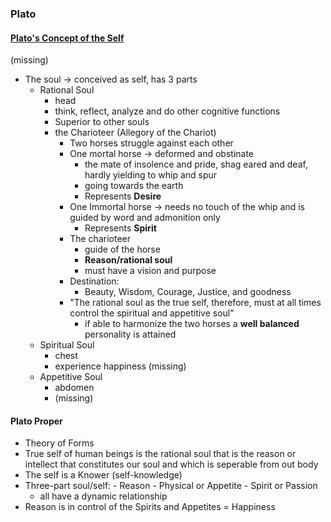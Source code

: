 ### Plato
#### [Plato's Concept of the Self](https://youtu.be/bge5EUL89BE)
(missing)
- The soul -> conceived as self, has 3 parts
	- Rational Soul
		- head
		- think, reflect, analyze and do other cognitive functions
		- Superior to other souls
		- the Charioteer (Allegory of the Chariot)
			- Two horses struggle against each other
			- One mortal horse -> deformed and obstinate
				- the mate of insolence and pride, shag eared and deaf, hardly yielding to whip and spur
				- going towards the earth
				- Represents **Desire**
			- One Immortal horse -> needs no touch of the whip and is guided by word and admonition only
				- Represents **Spirit**
			- The charioteer
				- guide of the horse
				- **Reason/rational soul**
				- must have a vision and purpose
			- Destination:
				- Beauty, Wisdom, Courage, Justice, and goodness
			- "The rational soul as the true self, therefore, must at all times control the spiritual and appetitive soul"
				- if able to harmonize the two horses a **well balanced** personality is attained
	- Spiritual Soul
		- chest
		- experience happiness (missing)
	- Appetitive Soul
		- abdomen
		- (missing)
#### Plato Proper
- Theory of Forms
- True self of human beings is the rational soul that is the reason or intellect that constitutes our soul and which is seperable from out body
- The self is a Knower (self-knowledge)
- Three-part soul/self: 
		- Reason
		- Physical or Appetite
		- Spirit or Passion
	- all have a dynamic relationship
- Reason is in control of the Spirits and Appetites = Happiness
